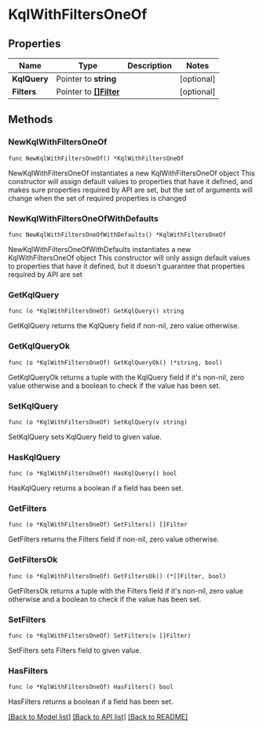 # KqlWithFiltersOneOf

## Properties

Name | Type | Description | Notes
------------ | ------------- | ------------- | -------------
**KqlQuery** | Pointer to **string** |  | [optional] 
**Filters** | Pointer to [**[]Filter**](Filter.md) |  | [optional] 

## Methods

### NewKqlWithFiltersOneOf

`func NewKqlWithFiltersOneOf() *KqlWithFiltersOneOf`

NewKqlWithFiltersOneOf instantiates a new KqlWithFiltersOneOf object
This constructor will assign default values to properties that have it defined,
and makes sure properties required by API are set, but the set of arguments
will change when the set of required properties is changed

### NewKqlWithFiltersOneOfWithDefaults

`func NewKqlWithFiltersOneOfWithDefaults() *KqlWithFiltersOneOf`

NewKqlWithFiltersOneOfWithDefaults instantiates a new KqlWithFiltersOneOf object
This constructor will only assign default values to properties that have it defined,
but it doesn't guarantee that properties required by API are set

### GetKqlQuery

`func (o *KqlWithFiltersOneOf) GetKqlQuery() string`

GetKqlQuery returns the KqlQuery field if non-nil, zero value otherwise.

### GetKqlQueryOk

`func (o *KqlWithFiltersOneOf) GetKqlQueryOk() (*string, bool)`

GetKqlQueryOk returns a tuple with the KqlQuery field if it's non-nil, zero value otherwise
and a boolean to check if the value has been set.

### SetKqlQuery

`func (o *KqlWithFiltersOneOf) SetKqlQuery(v string)`

SetKqlQuery sets KqlQuery field to given value.

### HasKqlQuery

`func (o *KqlWithFiltersOneOf) HasKqlQuery() bool`

HasKqlQuery returns a boolean if a field has been set.

### GetFilters

`func (o *KqlWithFiltersOneOf) GetFilters() []Filter`

GetFilters returns the Filters field if non-nil, zero value otherwise.

### GetFiltersOk

`func (o *KqlWithFiltersOneOf) GetFiltersOk() (*[]Filter, bool)`

GetFiltersOk returns a tuple with the Filters field if it's non-nil, zero value otherwise
and a boolean to check if the value has been set.

### SetFilters

`func (o *KqlWithFiltersOneOf) SetFilters(v []Filter)`

SetFilters sets Filters field to given value.

### HasFilters

`func (o *KqlWithFiltersOneOf) HasFilters() bool`

HasFilters returns a boolean if a field has been set.


[[Back to Model list]](../README.md#documentation-for-models) [[Back to API list]](../README.md#documentation-for-api-endpoints) [[Back to README]](../README.md)


